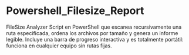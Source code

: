 # Powershell_Filesize_Report
FileSize Analyzer Script en PowerShell que escanea recursivamente una ruta especificada, ordena los archivos por tamaño y genera un informe legible. Incluye una barra de progreso interactiva y es totalmente portátil: funciona en cualquier equipo sin rutas fijas.
